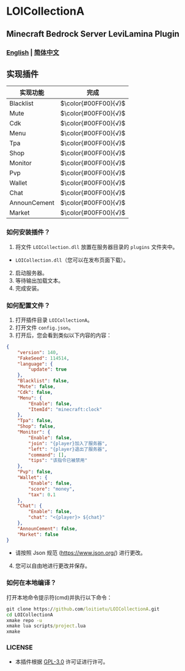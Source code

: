 # LOICollectionA
## Minecraft Bedrock Server LeviLamina Plugin

### [English](README.md) | [简体中文](README.zh.md)

## 实现插件
实现功能 | 完成
--- | :---:
Blacklist | $\color{#00FF00}{√}$
Mute | $\color{#00FF00}{√}$
Cdk | $\color{#00FF00}{√}$
Menu | $\color{#00FF00}{√}$
Tpa | $\color{#00FF00}{√}$
Shop | $\color{#00FF00}{√}$
Monitor | $\color{#00FF00}{√}$
Pvp | $\color{#00FF00}{√}$
Wallet | $\color{#00FF00}{√}$
Chat | $\color{#00FF00}{√}$
AnnounCement | $\color{#00FF00}{√}$
Market | $\color{#00FF00}{√}$

### 如何安装插件？
1. 将文件 `LOICollection.dll` 放置在服务器目录的 `plugins` 文件夹中。
- `LOICollection.dll`（您可以在发布页面下载）。
2. 启动服务器。
3. 等待输出加载文本。
4. 完成安装。

### 如何配置文件？
1. 打开插件目录 `LOICollectionA`。
2. 打开文件 `config.json`。
3. 打开后，您会看到类似以下内容的内容：
```json
{
    "version": 140,
    "FakeSeed": 114514,
    "language": {
        "update": true
    },
    "Blacklist": false,
    "Mute": false, 
    "Cdk": false,
    "Menu": {
        "Enable": false,
        "ItemId": "minecraft:clock" 
    },
    "Tpa": false,
    "Shop": false,
    "Monitor": {
        "Enable": false,
        "join": "{player}加入了服务器",
        "left": "{player}退出了服务器",
        "command": [],
        "tips": "该指令已被禁用" 
    },
    "Pvp": false,
    "Wallet": {
        "Enable": false,
        "score": "money",
        "tax": 0.1 
    },
    "Chat": {
        "Enable": false,
        "chat": "<{player}> ${chat}"
    },
    "AnnounCement": false,
    "Market": false
}
```
- 请按照 Json 规范 (https://www.json.org/) 进行更改。
4. 您可以自由地进行更改并保存。

### 如何在本地编译？
打开本地命令提示符(cmd)并执行以下命令：
```cmd
git clone https://github.com/loitietu/LOICollectionA.git
cd LOICollectionA
xmake repo -u
xmake lua scripts/project.lua
xmake
```

### LICENSE
- 本插件根据 [GPL-3.0](LICENSE) 许可证进行许可。